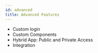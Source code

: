 ```yaml
---
id: advanced
title: Advanced Features
---
```



- Custom login
- Custom Components
- Hybrid App: Public and Private Access
- Integration
